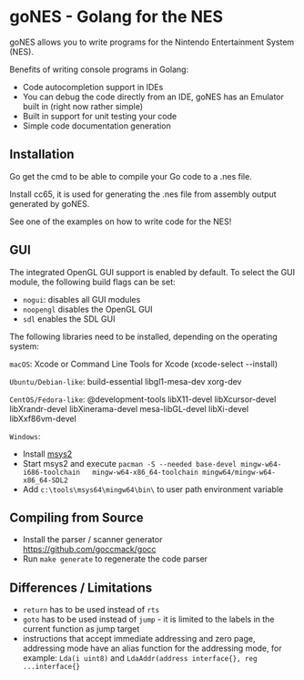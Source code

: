 # goNES - Golang for the NES

goNES allows you to write programs for the Nintendo Entertainment System (NES).

Benefits of writing console programs in Golang:

- Code autocompletion support in IDEs
- You can debug the code directly from an IDE, goNES has an Emulator built in (right now rather simple) 
- Built in support for unit testing your code
- Simple code documentation generation 

## Installation

Go get the cmd to be able to compile your Go code to a .nes file.

Install cc65, it is used for generating the .nes file from assembly output generated by goNES.

See one of the examples on how to write code for the NES!

## GUI

The integrated OpenGL GUI support is enabled by default. To select the GUI module,
the following build flags can be set:

* `nogui`: disables all GUI modules
* `noopengl` disables the OpenGL GUI
* `sdl` enables the SDL GUI

The following libraries need to be installed, 
depending on the operating system:

`macOS`: Xcode or Command Line Tools for Xcode (xcode-select --install)

`Ubuntu/Debian-like`: build-essential libgl1-mesa-dev xorg-dev

`CentOS/Fedora-like`: @development-tools libX11-devel libXcursor-devel libXrandr-devel 
 libXinerama-devel mesa-libGL-devel libXi-devel libXxf86vm-devel

`Windows`:
  * Install [msys2](http://www.msys2.org/) 
  * Start msys2 and execute `pacman -S --needed base-devel mingw-w64-i686-toolchain  
    mingw-w64-x86_64-toolchain mingw64/mingw-w64-x86_64-SDL2`
  * Add `c:\tools\msys64\mingw64\bin\` to user path environment variable

## Compiling from Source

* Install the parser / scanner generator https://github.com/goccmack/gocc
* Run `make generate` to regenerate the code parser 

## Differences / Limitations

* `return` has to be used instead of `rts`
* `goto` has to be used instead of `jump` - it is limited to the labels in the
  current function as jump target
* instructions that accept immediate addressing and zero page,
  addressing mode have an alias function for the addressing mode, for example:
  `Lda(i uint8)` and `LdaAddr(address interface{}, reg ...interface{}`
